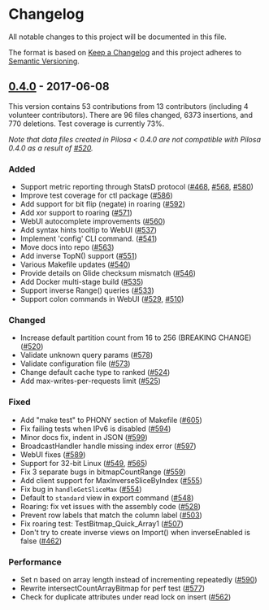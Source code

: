 # Changelog

All notable changes to this project will be documented in this file.

The format is based on [Keep a Changelog](http://keepachangelog.com/)
and this project adheres to [Semantic Versioning](http://semver.org/).

## [0.4.0] - 2017-06-08

This version contains 53 contributions from 13 contributors (including 4 volunteer contributors). There are 96 files changed, 6373 insertions, and 770 deletions. Test coverage is currently 73%.

*Note that data files created in Pilosa < 0.4.0 are not compatible with Pilosa 0.4.0 as a result of [#520](https://github.com/pilosa/pilosa/pull/520).*

### Added
- Support metric reporting through StatsD protocol ([#468](https://github.com/pilosa/pilosa/pull/468), [#568](https://github.com/pilosa/pilosa/pull/568), [#580](https://github.com/pilosa/pilosa/pull/580))
- Improve test coverage for ctl package ([#586](https://github.com/pilosa/pilosa/pull/586))
- Add support for bit flip (negate) in roaring ([#592](https://github.com/pilosa/pilosa/pull/592))
- Add xor support to roaring ([#571](https://github.com/pilosa/pilosa/pull/571))
- WebUI autocomplete improvements ([#560](https://github.com/pilosa/pilosa/pull/560))
- Add syntax hints tooltip to WebUI ([#537](https://github.com/pilosa/pilosa/pull/537))
- Implement 'config' CLI command. ([#541](https://github.com/pilosa/pilosa/pull/541))
- Move docs into repo ([#563](https://github.com/pilosa/pilosa/pull/563))
- Add inverse TopN() support ([#551](https://github.com/pilosa/pilosa/pull/551))
- Various Makefile updates ([#540](https://github.com/pilosa/pilosa/pull/540))
- Provide details on Glide checksum mismatch ([#546](https://github.com/pilosa/pilosa/pull/546))
- Add Docker multi-stage build ([#535](https://github.com/pilosa/pilosa/pull/535))
- Support inverse Range() queries ([#533](https://github.com/pilosa/pilosa/pull/533))
- Support colon commands in WebUI ([#529](https://github.com/pilosa/pilosa/pull/529), [#510](https://github.com/pilosa/pilosa/pull/510))

### Changed
- Increase default partition count from 16 to 256 (BREAKING CHANGE) ([#520](https://github.com/pilosa/pilosa/pull/520))
- Validate unknown query params ([#578](https://github.com/pilosa/pilosa/pull/578))
- Validate configuration file ([#573](https://github.com/pilosa/pilosa/pull/573))
- Change default cache type to ranked ([#524](https://github.com/pilosa/pilosa/pull/524))
- Add max-writes-per-requests limit ([#525](https://github.com/pilosa/pilosa/pull/525))

### Fixed
- Add "make test" to PHONY section of Makefile ([#605](https://github.com/pilosa/pilosa/pull/605))
- Fix failing tests when IPv6 is disabled ([#594](https://github.com/pilosa/pilosa/pull/594))
- Minor docs fix, indent in JSON ([#599](https://github.com/pilosa/pilosa/pull/599))
- BroadcastHandler handle missing index error ([#597](https://github.com/pilosa/pilosa/pull/597))
- WebUI fixes ([#589](https://github.com/pilosa/pilosa/pull/589))
- Support for 32-bit Linux ([#549](https://github.com/pilosa/pilosa/pull/549), [#565](https://github.com/pilosa/pilosa/pull/565))
- Fix 3 separate bugs in bitmapCountRange ([#559](https://github.com/pilosa/pilosa/pull/559))
- Add client support for MaxInverseSliceByIndex ([#555](https://github.com/pilosa/pilosa/pull/555))
- Fix bug in `handleGetSliceMax` ([#554](https://github.com/pilosa/pilosa/pull/554))
- Default to `standard` view in export command ([#548](https://github.com/pilosa/pilosa/pull/548))
- Roaring: fix vet issues with the assembly code ([#528](https://github.com/pilosa/pilosa/pull/528))
- Prevent row labels that match the column label ([#503](https://github.com/pilosa/pilosa/pull/503))
- Fix roaring test: TestBitmap_Quick_Array1 ([#507](https://github.com/pilosa/pilosa/pull/507))
- Don't try to create inverse views on Import() when inverseEnabled is false ([#462](https://github.com/pilosa/pilosa/pull/462))

### Performance
- Set n based on array length instead of incrementing repeatedly ([#590](https://github.com/pilosa/pilosa/pull/590))
- Rewrite intersectCountArrayBitmap for perf test ([#577](https://github.com/pilosa/pilosa/pull/577))
- Check for duplicate attributes under read lock on insert ([#562](https://github.com/pilosa/pilosa/pull/562))

[Unreleased]: https://github.com/pilosa/pilosa/compare/v0.4.0...HEAD
[0.4.0]: https://github.com/pilosa/pilosa/compare/v0.3.1...v0.4.0
